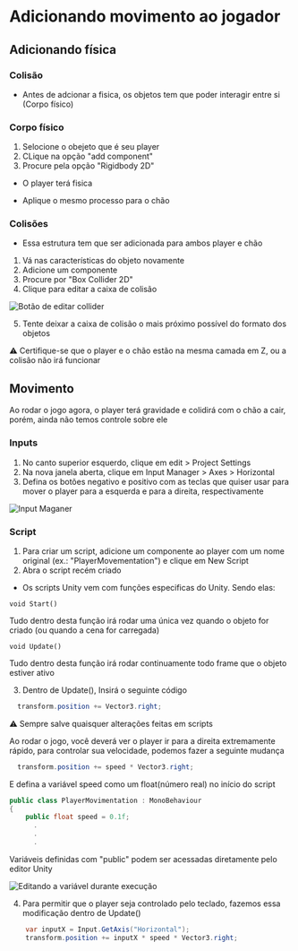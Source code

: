 # Adicionando movimento ao jogador

## Adicionando física

### Colisão
- Antes de adcionar a fisica, os objetos tem que poder interagir entre si (Corpo físico)

### Corpo físico

1. Selocione o obejeto que é seu player
2. CLique na opção "add component"
3. Procure pela opção "Rigidbody 2D"
- O player terá fisica

- Aplique o mesmo processo para o chão


### Colisões

- Essa estrutura tem que ser adicionada para ambos player e chão
  
1. Vá nas características do objeto novamente
2. Adicione um componente
3. Procure por "Box Collider 2D"
4. Clique para editar a caixa de colisão

  ![Botão de editar collider](https://media.discordapp.net/attachments/1105270961391030293/1124346156546273330/image.png?width=416&height=316)

5. Tente deixar a caixa de colisão o mais próximo possível do formato dos objetos

⚠ Certifique-se que o player e o chão estão na mesma camada em Z, ou a colisão não irá funcionar

## Movimento

  Ao rodar o jogo agora, o player terá gravidade e colidirá com o chão a cair, porém, ainda não temos controle sobre ele

### Inputs
1. No canto superior esquerdo, clique em edit > Project Settings
2. Na nova janela aberta, clique em Input Manager > Axes > Horizontal
3. Defina os botões negativo e positivo com as teclas que quiser usar para mover o player para a esquerda e para a direita, respectivamente

  ![Input Maganer](https://cdn.discordapp.com/attachments/1105270961391030293/1126883320458924102/image.png)

  
### Script

1. Para criar um script, adicione um componente ao player com um nome original (ex.: "PlayerMovementation") e clique em New Script
2. Abra o script recém criado

- Os scripts Unity vem com funções especificas do Unity. Sendo elas:

```
void Start()
```
Tudo dentro desta função irá rodar uma única vez quando o objeto for criado (ou quando a cena for carregada)


```
void Update()
```
Tudo dentro desta função irá rodar continuamente todo frame que o objeto estiver ativo


3. Dentro de Update(), Insirá o seguinte código

```C#
  transform.position += Vector3.right;
```
  ⚠ Sempre salve quaisquer alterações feitas em scripts

  Ao rodar o jogo, você deverá ver o player ir para a direita extremamente rápido, para controlar sua velocidade, podemos fazer a seguinte mudança

```C#
  transform.position += speed * Vector3.right;
```

  E defina a variável speed como um float(número real) no início do script

```C#
public class PlayerMovimentation : MonoBehaviour
{
    public float speed = 0.1f;
      .
      .
      .
```

  Variáveis definidas com "public" podem ser acessadas diretamente pelo editor Unity

  ![Editando a variável durante execução](https://cdn.discordapp.com/attachments/1105270961391030293/1126910382817161257/ezgif-2-6ec952770d.gif)

4. Para permitir que o player seja controlado pelo teclado, fazemos essa modificação dentro de Update()

```C#
    var inputX = Input.GetAxis("Horizontal");
    transform.position += inputX * speed * Vector3.right;
```
